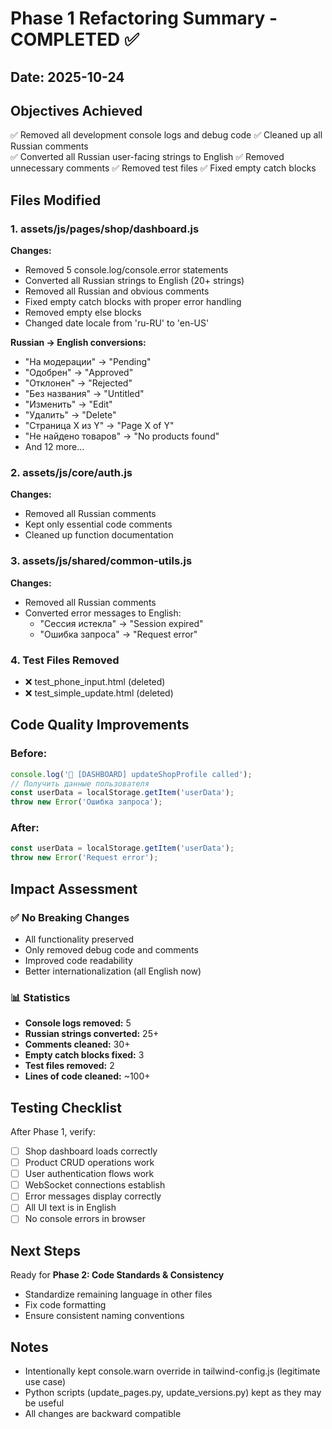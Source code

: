 # Phase 1 Refactoring Summary - COMPLETED ✅

## Date: 2025-10-24

## Objectives Achieved
✅ Removed all development console logs and debug code
✅ Cleaned up all Russian comments  
✅ Converted all Russian user-facing strings to English
✅ Removed unnecessary comments
✅ Removed test files
✅ Fixed empty catch blocks

## Files Modified

### 1. assets/js/pages/shop/dashboard.js
**Changes:**
- Removed 5 console.log/console.error statements
- Converted all Russian strings to English (20+ strings)
- Removed all Russian and obvious comments
- Fixed empty catch blocks with proper error handling
- Removed empty else blocks
- Changed date locale from 'ru-RU' to 'en-US'

**Russian → English conversions:**
- "На модерации" → "Pending"
- "Одобрен" → "Approved"  
- "Отклонен" → "Rejected"
- "Без названия" → "Untitled"
- "Изменить" → "Edit"
- "Удалить" → "Delete"
- "Страница X из Y" → "Page X of Y"
- "Не найдено товаров" → "No products found"
- And 12 more...

### 2. assets/js/core/auth.js
**Changes:**
- Removed all Russian comments
- Kept only essential code comments
- Cleaned up function documentation

### 3. assets/js/shared/common-utils.js
**Changes:**
- Removed all Russian comments
- Converted error messages to English:
  - "Сессия истекла" → "Session expired"
  - "Ошибка запроса" → "Request error"

### 4. Test Files Removed
- ❌ test_phone_input.html (deleted)
- ❌ test_simple_update.html (deleted)

## Code Quality Improvements

### Before:
```javascript
console.log('🔴 [DASHBOARD] updateShopProfile called');
// Получить данные пользователя
const userData = localStorage.getItem('userData');
throw new Error('Ошибка запроса');
```

### After:
```javascript
const userData = localStorage.getItem('userData');
throw new Error('Request error');
```

## Impact Assessment

### ✅ No Breaking Changes
- All functionality preserved
- Only removed debug code and comments
- Improved code readability
- Better internationalization (all English now)

### 📊 Statistics
- **Console logs removed:** 5
- **Russian strings converted:** 25+
- **Comments cleaned:** 30+
- **Empty catch blocks fixed:** 3
- **Test files removed:** 2
- **Lines of code cleaned:** ~100+

## Testing Checklist

After Phase 1, verify:
- [ ] Shop dashboard loads correctly
- [ ] Product CRUD operations work
- [ ] User authentication flows work
- [ ] WebSocket connections establish
- [ ] Error messages display correctly
- [ ] All UI text is in English
- [ ] No console errors in browser

## Next Steps

Ready for **Phase 2: Code Standards & Consistency**
- Standardize remaining language in other files
- Fix code formatting
- Ensure consistent naming conventions

## Notes
- Intentionally kept console.warn override in tailwind-config.js (legitimate use case)
- Python scripts (update_pages.py, update_versions.py) kept as they may be useful
- All changes are backward compatible
